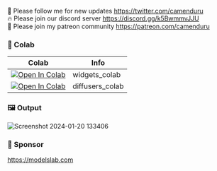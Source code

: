 🐣 Please follow me for new updates https://twitter.com/camenduru <br />
🔥 Please join our discord server https://discord.gg/k5BwmmvJJU <br />
🥳 Please join my patreon community https://patreon.com/camenduru <br />

### 🦒 Colab

| Colab | Info
| --- | --- |
[![Open In Colab](https://colab.research.google.com/assets/colab-badge.svg)](https://colab.research.google.com/github/camenduru/widgets-colab/blob/main/widgets_colab.ipynb) | widgets_colab
[![Open In Colab](https://colab.research.google.com/assets/colab-badge.svg)](https://colab.research.google.com/github/camenduru/widgets-colab/blob/main/diffusers_colab.ipynb) | diffusers_colab

### 🖼 Output
![Screenshot 2024-01-20 133406](https://github.com/camenduru/widgets/assets/54370274/6443c3f5-62b3-4611-b97b-2c0227e738c8)

### 🏢 Sponsor
https://modelslab.com
